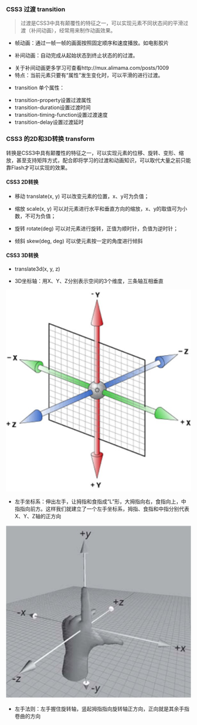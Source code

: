 ### CSS3 过渡 transition

> 过渡是CSS3中具有颠覆性的特征之一，可以实现元素不同状态间的平滑过渡（补间动画），经常用来制作动画效果。

- 帧动画：通过一帧一帧的画面按照固定顺序和速度播放。如电影胶片

- 补间动画：自动完成从起始状态到终止状态的的过渡。

 * 关于补间动画更多学习可查看http://mux.alimama.com/posts/1009
 * 特点：当前元素只要有“属性”发生变化时，可以平滑的进行过渡。

- transition 单个属性：

 * transition-property设置过渡属性
 * transition-duration设置过渡时间
 * transition-timing-function设置过渡速度
 * transition-delay设置过渡延时

### CSS3 的2D和3D转换 transform

转换是CSS3中具有颠覆性的特征之一，可以实现元素的位移、旋转、变形、缩放，甚至支持矩阵方式，配合即将学习的过渡和动画知识，可以取代大量之前只能靠Flash才可以实现的效果。

#### CSS3 2D转换

- 移动 translate(x, y) 可以改变元素的位置，x、y可为负值；

- 缩放 scale(x, y) 可以对元素进行水平和垂直方向的缩放，x、y的取值可为小数，不可为负值；

- 旋转 rotate(deg) 可以对元素进行旋转，正值为顺时针，负值为逆时针；

- 倾斜 skew(deg, deg) 可以使元素按一定的角度进行倾斜


#### CSS3 3D转换

- translate3d(x, y, z) 

- 3D坐标轴：用X、Y、Z分别表示空间的3个维度，三条轴互相垂直

<div align=center>
  <img src="./pics/2-1.jpg"/>
</div>

- 左手坐标系：伸出左手，让拇指和食指成“L”形，大拇指向右，食指向上，中指指向前方。这样我们就建立了一个左手坐标系，拇指、食指和中指分别代表X、Y、Z轴的正方向

<div align=center>
  <img src="./pics/2-2.jpg"/>
</div>

- 左手法则：左手握住旋转轴，竖起拇指指向旋转轴正方向，正向就是其余手指卷曲的方向
